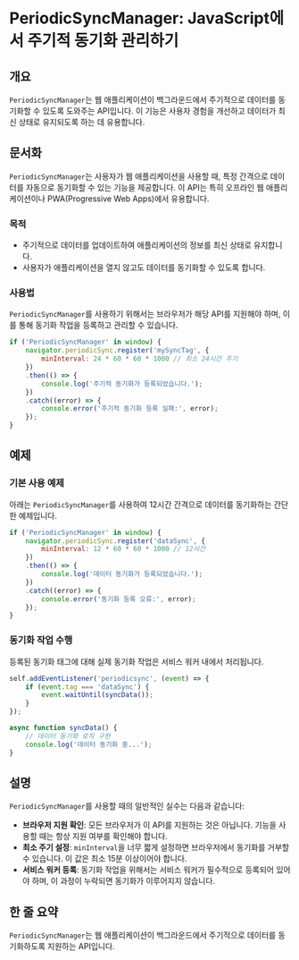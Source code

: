 <!--
Meta Description: # PeriodicSyncManager: JavaScript에서 주기적 동기화 관리하기 ## 개요 `PeriodicSyncManager`는 웹 애플리케이션이 백그라운드에서 주기적으로 데이터를 동기화할 수 있도록 도와주는 API입니다. 이 기능은 사용자 경험을 개선하고 ...
Meta Keywords: 동기화, periodicsyncmanager, 데이터를, error, console
-->

# PeriodicSyncManager: JavaScript에서 주기적 동기화 관리하기

## 개요
`PeriodicSyncManager`는 웹 애플리케이션이 백그라운드에서 주기적으로 데이터를 동기화할 수 있도록 도와주는 API입니다. 이 기능은 사용자 경험을 개선하고 데이터가 최신 상태로 유지되도록 하는 데 유용합니다.

## 문서화
`PeriodicSyncManager`는 사용자가 웹 애플리케이션을 사용할 때, 특정 간격으로 데이터를 자동으로 동기화할 수 있는 기능을 제공합니다. 이 API는 특히 오프라인 웹 애플리케이션이나 PWA(Progressive Web Apps)에서 유용합니다. 

### 목적
- 주기적으로 데이터를 업데이트하여 애플리케이션의 정보를 최신 상태로 유지합니다.
- 사용자가 애플리케이션을 열지 않고도 데이터를 동기화할 수 있도록 합니다.

### 사용법
`PeriodicSyncManager`를 사용하기 위해서는 브라우저가 해당 API를 지원해야 하며, 이를 통해 동기화 작업을 등록하고 관리할 수 있습니다.

```javascript
if ('PeriodicSyncManager' in window) {
    navigator.periodicSync.register('mySyncTag', {
        minInterval: 24 * 60 * 60 * 1000 // 최소 24시간 주기
    })
    .then(() => {
        console.log('주기적 동기화가 등록되었습니다.');
    })
    .catch((error) => {
        console.error('주기적 동기화 등록 실패:', error);
    });
}
```

## 예제
### 기본 사용 예제
아래는 `PeriodicSyncManager`를 사용하여 12시간 간격으로 데이터를 동기화하는 간단한 예제입니다.

```javascript
if ('PeriodicSyncManager' in window) {
    navigator.periodicSync.register('dataSync', {
        minInterval: 12 * 60 * 60 * 1000 // 12시간
    })
    .then(() => {
        console.log('데이터 동기화가 등록되었습니다.');
    })
    .catch((error) => {
        console.error('동기화 등록 오류:', error);
    });
}
```

### 동기화 작업 수행
등록된 동기화 태그에 대해 실제 동기화 작업은 서비스 워커 내에서 처리됩니다.

```javascript
self.addEventListener('periodicsync', (event) => {
    if (event.tag === 'dataSync') {
        event.waitUntil(syncData());
    }
});

async function syncData() {
    // 데이터 동기화 로직 구현
    console.log('데이터 동기화 중...');
}
```

## 설명
`PeriodicSyncManager`를 사용할 때의 일반적인 실수는 다음과 같습니다:
- **브라우저 지원 확인**: 모든 브라우저가 이 API를 지원하는 것은 아닙니다. 기능을 사용할 때는 항상 지원 여부를 확인해야 합니다.
- **최소 주기 설정**: `minInterval`을 너무 짧게 설정하면 브라우저에서 동기화를 거부할 수 있습니다. 이 값은 최소 15분 이상이어야 합니다.
- **서비스 워커 등록**: 동기화 작업을 위해서는 서비스 워커가 필수적으로 등록되어 있어야 하며, 이 과정이 누락되면 동기화가 이루어지지 않습니다.

## 한 줄 요약
`PeriodicSyncManager`는 웹 애플리케이션이 백그라운드에서 주기적으로 데이터를 동기화하도록 지원하는 API입니다.